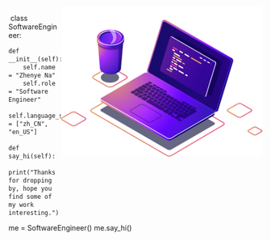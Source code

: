 
<img src="./img/computer-illustration.png" min-width="400px" max-width="400px" width="400px" align="right" alt="Computador iuriCode">



​
class SoftwareEngineer:

    def __init__(self):
        self.name = "Zhenye Na"
        self.role = "Software Engineer"
        self.language_spoken = ["zh_CN", "en_US"]

    def say_hi(self):
        print("Thanks for dropping by, hope you find some of my work interesting.")


me = SoftwareEngineer()
me.say_hi()
​
